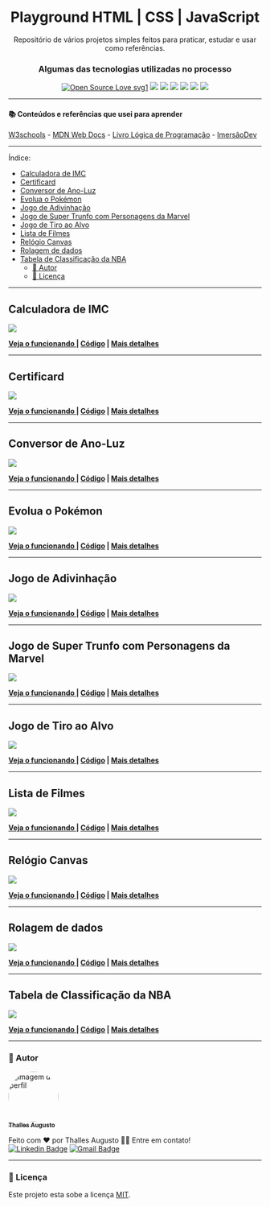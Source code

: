<h1 align="center"> Playground HTML | CSS | JavaScript </h1>
<p align="center"> Repositório de vários projetos simples feitos para praticar, estudar e usar como referências.</p>

<div align="center">

<h3>Algumas das tecnologias utilizadas no processo</h3>
  
[![Open Source Love svg1](https://badges.frapsoft.com/os/v1/open-source.svg?v=103)](https://github.com/ellerbrock/open-source-badges/) ![](https://img.shields.io/static/v1?label=licence&message=mit&color=green&style=for-the-badge) ![](https://img.shields.io/static/v1?label=Made%20with&message=HTML5&color=E34F26&style=for-the-badge&logo=html5) ![](https://img.shields.io/static/v1?label=Made%20with&message=CSS3&color=1572B6&style=for-the-badge&logo=css3) ![](https://img.shields.io/static/v1?label=Made%20with&message=JavaScript&color=F7DF1E&style=for-the-badge&logo=javascript) ![](https://img.shields.io/static/v1?label=Made%20with&message=Markdown&color=000&style=for-the-badge&logo=markdown) ![](https://img.shields.io/static/v1?label=made%20with&message=sass&color=CC6699&style=for-the-badge&logo=sass)

</div>

---

#### 📚 Conteúdos e referências que usei para aprender  

[W3schools](https://www.w3schools.com) -
[MDN Web Docs](https://developer.mozilla.org/pt-BR) - [Livro Lógica de Programação](https://www.casadocodigo.com.br/products/livro-programacao) - [ImersãoDev](https://imersao.dev/)

---

Índice:

- [Calculadora de IMC <a name="calculadora-de-imc"></a>](#calculadora-de-imc-)
- [Certificard <a name="certificard"></a>](#certificard-)
- [Conversor de Ano-Luz <a name="conversor-de-ano-luz"></a>](#conversor-de-ano-luz-)
- [Evolua o Pokémon <a name="evolua-o-pokemon"></a>](#evolua-o-pokémon-)
- [Jogo de Adivinhação <a name="jogo-de-adivinhacao"></a>](#jogo-de-adivinhação-)
- [Jogo de Super Trunfo com Personagens da Marvel <a name="jogo-super-trunfo"></a>](#jogo-de-super-trunfo-com-personagens-da-marvel-)
- [Jogo de Tiro ao Alvo <a name="jogo-de-tiro-ao-alvo"></a>](#jogo-de-tiro-ao-alvo-)
- [Lista de Filmes <a name="lista-de-filmes"></a>](#lista-de-filmes-)
- [Relógio Canvas <a name="relogio-canvas"></a>](#relógio-canvas-)
- [Rolagem de dados <a name="rolagem-de-dados"></a>](#rolagem-de-dados-)
- [Tabela de Classificação da NBA <a name="tabela-de-classificação"></a>](#tabela-de-classificação-da-nba-)
  - [👷 Autor](#-autor)
  - [📝 Licença](#-licença)

---

## Calculadora de IMC <a name="calculadora-de-imc"></a>
<a href="https://github.com/ThesllaDev/Simple-Projects/blob/master/Calculadora-de-IMC/README-CALCULADORA-DE-IMC.md" >![](./Calculadora-de-IMC/assets/img/banner-calculadora-de-imc.gif)</a>

**<a href="https://codepen.io/theslladev/full/yLVGBex" target="_blank">Veja o funcionando </a> |
[Código](https://github.com/ThesllaDev/Simple-Projects/tree/master/Calculadora-de-IMC) |
[Mais detalhes](https://github.com/ThesllaDev/Simple-Projects/blob/master/Calculadora-de-IMC/README-CALCULADORA-DE-IMC.md)**

---

## Certificard <a name="certificard"></a>
<a href="https://github.com/ThesllaDev/Simple-Projects/blob/master/Certificard/README-CERTIFICARD.md" >![](./Certificard/assets/img/banner-certificard.gif)</a>

**<a href="https://codepen.io/theslladev/full/MWJoMGd" target="_blank">Veja o funcionando </a> |
[Código](https://github.com/ThesllaDev/Simple-Projects/blob/master/Certificard) |
[Mais detalhes](https://github.com/ThesllaDev/Simple-Projects/blob/master/Certificard/README-CERTIFICARD.md)**

---

## Conversor de Ano-Luz <a name="conversor-de-ano-luz"></a>
<a href="https://github.com/ThesllaDev/Simple-Projects/tree/master/Conversor-da-Velocidade-da-Luz/README-CONVERSOR-DE-ANOS-LUZ.md" >![](./Conversor-da-Velocidade-da-Luz/assets/img/banner-conversor-de-anos-luz.gif)</a>

**<a href="https://codepen.io/theslladev/full/XWpbrNo" target="_blank">Veja o funcionando </a> | 
[Código](https://github.com/ThesllaDev/Simple-Projects/tree/master/Conversor-da-Velocidade-da-Luz) | 
[Mais detalhes](https://github.com/ThesllaDev/Simple-Projects/tree/master/Conversor-da-Velocidade-da-Luz/README-CONVERSOR-DE-ANOS-LUZ.md)**

---

## Evolua o Pokémon <a name="evolua-o-pokemon"></a>
<a href="https://github.com/ThesllaDev/Simple-Projects/tree/master/Evolua-o-Pokemon/README-EVOLUA-O-POKEMON.md" >![](./Evolua-o-Pokemon/img/banner-evolua-o-pokemon.gif)</a>

**<a href="https://codepen.io/theslladev/full/JjEYLNY" target="_blank">Veja o funcionando </a> | 
[Código](https://github.com/ThesllaDev/Simple-Projects/tree/master/Evolua-o-Pokemon) | 
[Mais detalhes](https://github.com/ThesllaDev/Simple-Projects/tree/master/Evolua-o-Pokemon/README-EVOLUA-O-POKEMON.md)**

---

## Jogo de Adivinhação <a name="jogo-de-adivinhacao"></a>
<a href="https://github.com/ThesllaDev/Simple-Projects/tree/master/Jogo-de-Advinhacao/README-JOGO-DE-ADVINHACAO.md" >![](./Jogo-de-Advinhacao/assets/img/banner-jogo-de-adivinhacao.gif)</a>

**<a href="https://codepen.io/theslladev/full/qBRbEwY" target="_blank">Veja o funcionando </a> | 
[Código](https://github.com/ThesllaDev/Simple-Projects/tree/master/Jogo-de-Advinhacao) | 
[Mais detalhes](https://github.com/ThesllaDev/Simple-Projects/tree/master/Jogo-de-Advinhacao/README-JOGO-DE-ADVINHACAO.md)**

---

## Jogo de Super Trunfo com Personagens da Marvel <a name="jogo-super-trunfo"></a>
<a href="https://github.com/ThesllaDev/Simple-Projects/blob/master/Jogo-Super-Trunfo-Marvel/README-JOGO-SUPER-TRUNFO-MARVEL.md" >![](./Jogo-Super-Trunfo-Marvel/assets/img/banner-jogo-super-trunfo-marvel.gif)</a>

**<a href="https://codepen.io/theslladev/full/ExZZQaB" target="_blank">Veja o funcionando </a> | 
[Código](https://github.com/ThesllaDev/Simple-Projects/tree/master/Jogo-Super-Trunfo-Marvel) | 
[Mais detalhes](https://github.com/ThesllaDev/Simple-Projects/blob/master/Jogo-Super-Trunfo-Marvel/README-JOGO-SUPER-TRUNFO-MARVEL.md)**

---

## Jogo de Tiro ao Alvo <a name="jogo-de-tiro-ao-alvo"></a>
<a href="https://github.com/ThesllaDev/Simple-Projects/tree/master/Jogo-de-Tiro-ao-Alvo/README-JOGO-DE-TIRO-AO-ALVO.md" >![](./Jogo-de-Tiro-ao-Alvo/assets/img/banner-jogo-de-tiro-ao-alvo.gif)</a>

**<a href="https://codepen.io/theslladev/full/BapBvbw" target="_blank">Veja o funcionando </a> | 
[Código](https://github.com/ThesllaDev/Simple-Projects/tree/master/Jogo-de-Tiro-ao-Alvo) | 
[Mais detalhes](https://github.com/ThesllaDev/Simple-Projects/tree/master/Jogo-de-Tiro-ao-Alvo/README-JOGO-DE-TIRO-AO-ALVO.md)**

---

## Lista de Filmes <a name="lista-de-filmes"></a>
<a href="https://github.com/ThesllaDev/Simple-Projects/tree/master/Lista-de-Filmes/README-LISTA-DE-FILMES.md" >![](./Lista-de-Filmes/assets/img/banner-lista-de-filmes.gif)</a>

**<a href="https://codepen.io/theslladev/full/eYgZKXy" target="_blank">Veja o funcionando </a> | 
[Código](https://github.com/ThesllaDev/Simple-Projects/tree/master/Lista-de-Filmes) | 
[Mais detalhes](https://github.com/ThesllaDev/Simple-Projects/tree/master/Lista-de-Filmes/README-LISTA-DE-FILMES.md)**

---

## Relógio Canvas <a name="relogio-canvas"></a>
<a href="https://github.com/ThesllaDev/Simple-Projects/blob/master/Relogio-Canvas/README-RELOGIO-CANVAS.md" >![](./Relogio-Canvas/assets/img/banner-relogio-canvas.gif)</a>

**<a href="https://codepen.io/theslladev/full/RwoqpyW" target="_blank">Veja o funcionando </a> | 
[Código](https://github.com/ThesllaDev/Simple-Projects/blob/master/Relogio-Canvas) | 
[Mais detalhes](https://github.com/ThesllaDev/Simple-Projects/blob/master/Relogio-Canvas/README-RELOGIO-CANVAS.md)**

---

## Rolagem de dados <a name="rolagem-de-dados"></a>
<a href="https://github.com/ThesllaDev/Simple-Projects/blob/master/Rolagem-de-Dados/README-ROLAGEM-DE-DADOS.md" >![](./Rolagem-de-Dados/assets/img/banner-rolagem-de-dados.gif)</a>

**<a href="https://codepen.io/theslladev/full/NWbZabZ" target="_blank">Veja o funcionando </a> | 
[Código](https://github.com/ThesllaDev/Simple-Projects/blob/master/Rolagem-de-Dados) | 
[Mais detalhes](https://github.com/ThesllaDev/Simple-Projects/blob/master/Rolagem-de-Dados/README-ROLAGEM-DE-DADOS.md)**

---

## Tabela de Classificação da NBA <a name="tabela-de-classificação"></a>
<a href="https://github.com/ThesllaDev/Simple-Projects/tree/master/Tabela-de-Classificacao/README-TABELA-DE-CLASSIFICACAO.md" >![](./Tabela-de-Classificacao/assets/img/banner-tabela-de-classificacao.gif)</a>

**<a href="https://codepen.io/theslladev/full/XWpjYxp" target="_blank">Veja o funcionando </a> | 
[Código](https://github.com/ThesllaDev/Simple-Projects/tree/master/Tabela-de-Classificacao) | 
[Mais detalhes](https://github.com/ThesllaDev/Simple-Projects/tree/master/Tabela-de-Classificacao/README-TABELA-DE-CLASSIFICACAO.md)**

---

### 👷 Autor

<a href="https://github.com/ThesllaDev">
 <img style="border-radius:50%;" src="https://avatars2.githubusercontent.com/u/61105850?v=4" width="100px;" alt="Imagem de perfil"/>
 <br />
 <sub><b>Thalles Augusto</b></sub></a>


Feito com ❤️ por Thalles Augusto 👋🏽 Entre em contato! <br/>
 [![Linkedin Badge](https://img.shields.io/badge/-Thalles-blue?style=flat-square&logo=Linkedin&logoColor=white&link=https://www.linkedin.com/in/thalles-augusto/)](https://www.linkedin.com/in/thalles-augusto/) 
[![Gmail Badge](https://img.shields.io/badge/-ThesllaDev@gmail.com-c14438?style=flat-square&logo=Gmail&logoColor=white&link=mailto:ThesllaDev@gmail.com)](mailto:ThesllaDev@gmail.com)

---

### 📝 Licença

Este projeto esta sobe a licença [MIT](./LICENSE).
